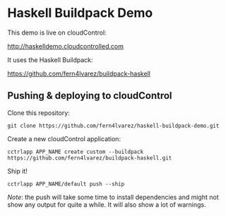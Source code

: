 # Haskell Buildpack Demo

This demo is live on cloudControl:

http://haskelldemo.cloudcontrolled.com

It uses the Haskell Buildpack:

https://github.com/fern4lvarez/buildpack-haskell

## Pushing & deploying to cloudControl

Clone this repository:

    git clone https://github.com/fern4lvarez/haskell-buildpack-demo.git

Create a new cloudControl application:

    cctrlapp APP_NAME create custom --buildpack https://github.com/fern4lvarez/buildpack-haskell.git

Ship it!

    cctrlapp APP_NAME/default push --ship

*Note*: the push will take some time to install dependencies and might
not show any output for quite a while. It will also show a lot of
warnings.
